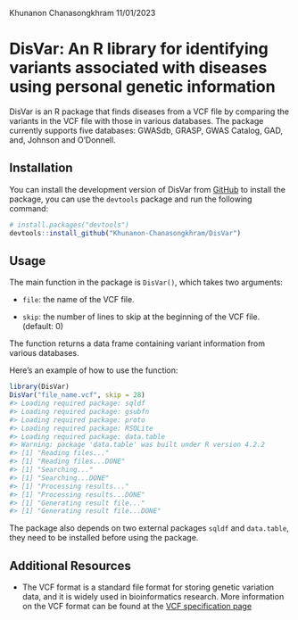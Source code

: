 Khunanon Chanasongkhram
11/01/2023

<!-- README.md is generated from README.Rmd. Please edit that file -->

# DisVar: An R library for identifying variants associated with diseases using personal genetic information

<!-- badges: start -->
<!-- badges: end -->

DisVar is an R package that finds diseases from a VCF file by comparing
the variants in the VCF file with those in various databases. The
package currently supports five databases: GWASdb, GRASP, GWAS Catalog,
GAD, and, Johnson and O’Donnell.

## Installation

You can install the development version of DisVar from
[GitHub](https://github.com/) to install the package, you can use the
`devtools` package and run the following command:

``` r
# install.packages("devtools")
devtools::install_github("Khunanon-Chanasongkhram/DisVar")
```

## Usage

The main function in the package is `DisVar()`, which takes two
arguments:

- `file`: the name of the VCF file.

- `skip`: the number of lines to skip at the beginning of the VCF file.
  (default: 0)

The function returns a data frame containing variant information from
various databases.

Here’s an example of how to use the function:

``` r
library(DisVar)
DisVar("file_name.vcf", skip = 28)
#> Loading required package: sqldf
#> Loading required package: gsubfn
#> Loading required package: proto
#> Loading required package: RSQLite
#> Loading required package: data.table
#> Warning: package 'data.table' was built under R version 4.2.2
#> [1] "Reading files..."
#> [1] "Reading files...DONE"
#> [1] "Searching..."
#> [1] "Searching...DONE"
#> [1] "Processing results..."
#> [1] "Processing results...DONE"
#> [1] "Generating result file..."
#> [1] "Generating result file...DONE"
```

The package also depends on two external packages `sqldf` and
`data.table`, they need to be installed before using the package.

## Additional Resources

- The VCF format is a standard file format for storing genetic variation
  data, and it is widely used in bioinformatics research. More
  information on the VCF format can be found at the [VCF specification
  page](http://samtools.github.io/hts-specs/VCFv4.3.pdf)
